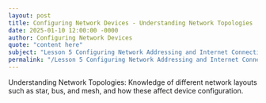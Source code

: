 ```yaml
---
layout: post
title: Configuring Network Devices - Understanding Network Topologies
date: 2025-01-10 12:00:00 -0000
author: Configuring Network Devices
quote: "content here"
subject: "Lesson 5 Configuring Network Addressing and Internet Connections"
permalink: "/Lesson 5 Configuring Network Addressing and Internet Connections/Configuring Network Devices/Configuring Network Devices - Understanding Network Topologies"
---
```


Understanding Network Topologies: Knowledge of different network layouts such as star, bus, and mesh, and how these affect device configuration.
